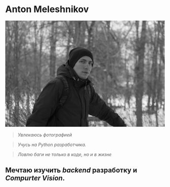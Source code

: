 # Anton Meleshnikov

![](img/IMG_1.jpg)


>*Увлекаюсь фотографией* 

>*Учусь на Python разработчика.*

>*Ловлю баги не только в коде, но и в жизне*





## Мечтаю изучить ___backend___ разработку и ___Compurter Vision___.